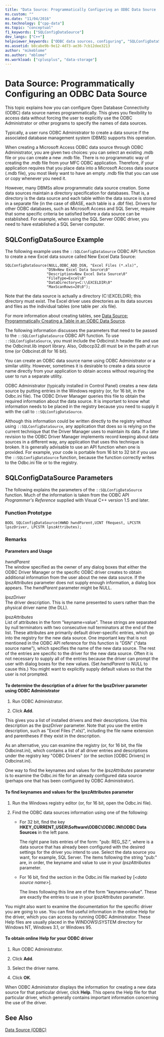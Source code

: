 ```yaml
---
title: "Data Source: Programmatically Configuring an ODBC Data Source | Microsoft Docs"
ms.custom: ""
ms.date: "11/04/2016"
ms.technology: ["cpp-data"]
ms.topic: "conceptual"
f1_keywords: ["SQLConfigDataSource"]
dev_langs: ["C++"]
helpviewer_keywords: ["ODBC data sources, configuring", "SQLConfigDataSource method example", "ODBC connections, configuring", "configuring ODBC data sources"]
ms.assetid: b8cabe9b-9e12-4d73-ae36-7cb12dee3213
author: "mikeblome"
ms.author: "mblome"
ms.workload: ["cplusplus", "data-storage"]
---
```

# Data Source: Programmatically Configuring an ODBC Data Source

This topic explains how you can configure Open Database Connectivity (ODBC) data source names programmatically. This gives you flexibility to access data without forcing the user to explicitly use the ODBC Administrator or other programs to specify the names of data sources.

Typically, a user runs ODBC Administrator to create a data source if the associated database management system (DBMS) supports this operation.

When creating a Microsoft Access ODBC data source through ODBC Administrator, you are given two choices: you can select an existing .mdb file or you can create a new .mdb file. There is no programmatic way of creating the .mdb file from your MFC ODBC application. Therefore, if your application requires that you place data into a Microsoft Access data source (.mdb file), you most likely want to have an empty .mdb file that you can use or copy whenever you need it.

However, many DBMSs allow programmatic data source creation. Some data sources maintain a directory specification for databases. That is, a directory is the data source and each table within the data source is stored in a separate file (in the case of dBASE, each table is a .dbf file). Drivers for other ODBC databases, such as Microsoft Access and SQL Server, require that some specific criteria be satisfied before a data source can be established. For example, when using the SQL Server ODBC driver, you need to have established a SQL Server computer.

##  <a name="_core_sqlconfigdatasource_example"></a> SQLConfigDataSource Example

The following example uses the `::SQLConfigDataSource` ODBC API function to create a new Excel data source called New Excel Data Source:

```
SQLConfigDataSource(NULL,ODBC_ADD_DSN, "Excel Files (*.xls)",
                   "DSN=New Excel Data Source\0"
                   "Description=New Excel Data Source\0"
                   "FileType=Excel\0"
                   "DataDirectory=C:\\EXCELDIR\0"
                   "MaxScanRows=20\0");
```

Note that the data source is actually a directory (C:\EXCELDIR); this directory must exist. The Excel driver uses directories as its data sources and files as the individual tables (one table per .xls file).

For more information about creating tables, see [Data Source: Programmatically Creating a Table in an ODBC Data Source](../../data/odbc/data-source-programmatically-creating-a-table-in-an-odbc-data-source.md).

The following information discusses the parameters that need to be passed to the `::SQLConfigDataSource` ODBC API function. To use `::SQLConfigDataSource`, you must include the Odbcinst.h header file and use the Odbcinst.lib import library. Also, Odbccp32.dll must be in the path at run time (or Odbcinst.dll for 16 bit).

You can create an ODBC data source name using ODBC Administrator or a similar utility. However, sometimes it is desirable to create a data source name directly from your application to obtain access without requiring the user to run a separate utility.

ODBC Administrator (typically installed in Control Panel) creates a new data source by putting entries in the Windows registry (or, for 16 bit, in the Odbc.ini file). The ODBC Driver Manager queries this file to obtain the required information about the data source. It is important to know what information needs to be placed in the registry because you need to supply it with the call to `::SQLConfigDataSource`.

Although this information could be written directly to the registry without using `::SQLConfigDataSource`, any application that does so is relying on the current technique that the Driver Manager uses to maintain its data. If a later revision to the ODBC Driver Manager implements record keeping about data sources in a different way, any application that uses this technique is broken. It is generally advisable to use an API function when one is provided. For example, your code is portable from 16 bit to 32 bit if you use the `::SQLConfigDataSource` function, because the function correctly writes to the Odbc.ini file or to the registry.

##  <a name="_core_sqlconfigdatasource_parameters"></a> SQLConfigDataSource Parameters

The following explains the parameters of the `::SQLConfigDataSource` function. Much of the information is taken from the ODBC API *Programmer's Reference* supplied with Visual C++ version 1.5 and later.

###  <a name="_core_function_prototype"></a> Function Prototype

```
BOOL SQLConfigDataSource(HWND hwndParent,UINT fRequest, LPCSTR lpszDriver, LPCSTR lpszAttributes);
```

### Remarks

####  <a name="_core_parameters_and_usage"></a> Parameters and Usage

*hwndParent*<br/>
The window specified as the owner of any dialog boxes that either the ODBC Driver Manager or the specific ODBC driver creates to obtain additional information from the user about the new data source. If the *lpszAttributes* parameter does not supply enough information, a dialog box appears. The *hwndParent* parameter might be NULL.

*lpszDriver*<br/>
The driver description. This is the name presented to users rather than the physical driver name (the DLL).

*lpszAttributes*<br/>
List of attributes in the form "keyname=value". These strings are separated by null terminators with two consecutive null terminators at the end of the list. These attributes are primarily default driver-specific entries, which go into the registry for the new data source. One important key that is not mentioned in the ODBC API reference for this function is "DSN" ("data source name"), which specifies the name of the new data source. The rest of the entries are specific to the driver for the new data source. Often it is not necessary to supply all of the entries because the driver can prompt the user with dialog boxes for the new values. (Set *hwndParent* to NULL to cause this.) You might want to explicitly supply default values so that the user is not prompted.

#### To determine the description of a driver for the lpszDriver parameter using ODBC Administrator

1. Run ODBC Administrator.

1. Click **Add**.

This gives you a list of installed drivers and their descriptions. Use this description as the *lpszDriver* parameter. Note that you use the entire description, such as "Excel Files (*.xls)", including the file name extension and parentheses if they exist in the description.

As an alternative, you can examine the registry (or, for 16 bit, the file Odbcinst.ini), which contains a list of all driver entries and descriptions under the registry key "ODBC Drivers" (or the section [ODBC Drivers] in Odbcinst.ini).

One way to find the keynames and values for the *lpszAttributes* parameter is to examine the Odbc.ini file for an already configured data source (perhaps one that has been configured by ODBC Administrator).

#### To find keynames and values for the lpszAttributes parameter

1. Run the Windows registry editor (or, for 16 bit, open the Odbc.ini file).

1. Find the ODBC data sources information using one of the following:

   - For 32 bit, find the key **HKEY_CURRENT_USER\Software\ODBC\ODBC.INI\ODBC Data Sources** in the left pane.

      The right pane lists entries of the form: "pub: REG_SZ:*<data source name>*", where *<data source name>* is a data source that has already been configured with the desired settings for the driver you intend to use. Select the data source you want, for example, SQL Server. The items following the string "pub:" are, in order, the keyname and value to use in your *lpszAttributes* parameter.

   - For 16 bit, find the section in the Odbc.ini file marked by [*\<data source name>*].

      The lines following this line are of the form "keyname=value". These are exactly the entries to use in your *lpszAttributes* parameter.

You might also want to examine the documentation for the specific driver you are going to use. You can find useful information in the online Help for the driver, which you can access by running ODBC Administrator. These Help files are usually placed in the WINDOWS\SYSTEM directory for Windows NT, Windows 3.1, or Windows 95.

#### To obtain online Help for your ODBC driver

1. Run ODBC Administrator.

1. Click **Add**.

1. Select the driver name.

1. Click **OK**.

When ODBC Administrator displays the information for creating a new data source for that particular driver, click **Help**. This opens the Help file for that particular driver, which generally contains important information concerning the use of the driver.

## See Also

[Data Source (ODBC)](../../data/odbc/data-source-odbc.md)
